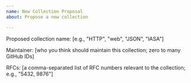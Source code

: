 ```yaml
---
name: New Collection Proposal
about: Propose a new collection

---
```


Proposed collection name: [e.g., "HTTP", "web", "JSON", "IASA"]

Maintainer: [who you think should maintain this collection; zero to many GitHub IDs]

RFCs: [a comma-separated list of RFC numbers relevant to the collection; e.g., "5432, 9876"]
